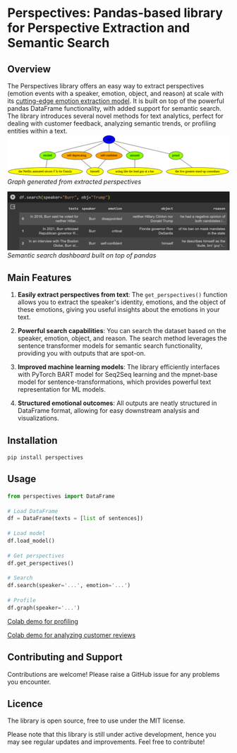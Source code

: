# Perspectives: Pandas-based library for Perspective Extraction and Semantic Search

## Overview

The Perspectives library offers an easy way to extract perspectives (emotion events with a speaker, emotion, object, and reason) at scale with its [cutting-edge emotion extraction model](https://huggingface.co/helliun/bart-perspectives). It is built on top of the powerful pandas DataFrame functionality, with added support for semantic search. The library introduces several novel methods for text analytics, perfect for dealing with customer feedback, analyzing semantic trends, or profiling entities within a text.
![image](https://github.com/helliun/perspectives/blob/main/burr_perspective.png)
*Graph generated from extracted perspectives*


![image](https://github.com/helliun/perspectives/blob/main/burr_search_example.png)
*Semantic search dashboard built on top of pandas*

## Main Features

1. **Easily extract perspectives from text**: The `get_perspectives()` function allows you to extract the speaker's identity, emotions, and the object of these emotions, giving you useful insights about the emotions in your text.

2. **Powerful search capabilities**: You can search the dataset based on the speaker, emotion, object, and reason. The search method leverages the sentence transformer models for semantic search functionality, providing you with outputs that are spot-on.

3. **Improved machine learning models**: The library efficiently interfaces with PyTorch BART model for Seq2Seq learning and the mpnet-base model for sentence-transformations, which provides powerful text representation for ML models.

4. **Structured emotional outcomes**: All outputs are neatly structured in DataFrame format, allowing for easy downstream analysis and visualizations.

## Installation

	pip install perspectives

## Usage

```python
from perspectives import DataFrame

# Load DataFrame
df = DataFrame(texts = [list of sentences]) 

# Load model
df.load_model() 

# Get perspectives
df.get_perspectives()

# Search
df.search(speaker='...', emotion='...')

# Profile
df.graph(speaker='...')
```

[Colab demo for profiling](https://colab.research.google.com/drive/1asovKRUHmsZfZo8Iz18q_dfAJXzahhmB?usp=sharing)

[Colab demo for analyzing customer reviews](https://colab.research.google.com/drive/1XNWUqJbDNSLJz5kRyeQZaJyLaS_U2BG-?usp=sharing)

## Contributing and Support

Contributions are welcome! Please raise a GitHub issue for any problems you encounter.

## Licence

The library is open source, free to use under the MIT license. 

Please note that this library is still under active development, hence you may see regular updates and improvements. Feel free to contribute!

